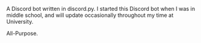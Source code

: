 A Discord bot written in discord.py. I started this Discord bot when I was in middle school, and will update occasionally 
throughout my time at University.

All-Purpose.
